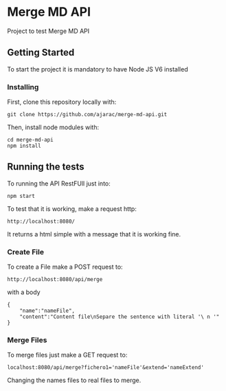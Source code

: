 # Merge MD API

Project to test Merge MD API 

## Getting Started

To  start the project it is mandatory to have Node JS V6 installed


### Installing

First, clone this repository locally with:


```
git clone https://github.com/ajarac/merge-md-api.git
```

Then, install node modules with:

```
cd merge-md-api
npm install
```


## Running the tests

To running the API RestFUll just into:

```
npm start
```

To test that it is working, make a request http:

```
http://localhost:8080/
```

It returns a html simple with a message that it is working fine.


### Create File

To create a File make a POST request to:

```
http://localhost:8080/api/merge
```
 with a body

```
{
	"name":"nameFile",
	"content":"Content file\nSepare the sentence with literal '\ n '"
}
```

### Merge Files

To merge files just make a GET request to:

```
localhost:8080/api/merge?fichero1='nameFile'&extend='nameExtend'
```

Changing the names files to real files to merge.


